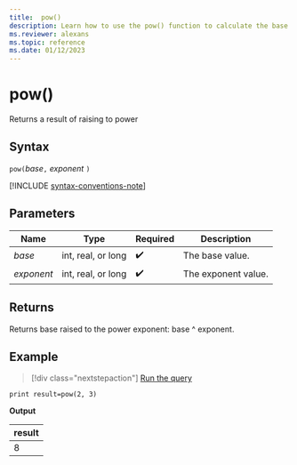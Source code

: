 ```yaml
---
title:  pow()
description: Learn how to use the pow() function to calculate the base raised to the power of the exponent.
ms.reviewer: alexans
ms.topic: reference
ms.date: 01/12/2023
---
```

# pow()

Returns a result of raising to power

## Syntax

`pow(`*base*`,` *exponent* `)`

[!INCLUDE [syntax-conventions-note](../../includes/syntax-conventions-note.md)]

## Parameters

| Name | Type | Required | Description |
|--|--|--|--|
| *base*| int, real, or long |  :heavy_check_mark: | The base value.|
| *exponent*| int, real, or long |  :heavy_check_mark: | The exponent value.|

## Returns

Returns base raised to the power exponent: base ^ exponent.

## Example

> [!div class="nextstepaction"]
> <a href="https://dataexplorer.azure.com/clusters/help/databases/Samples?query=H4sIAAAAAAAAAysoyswrUShKLS7NKbEtyC/XMNJRMNYEAGG04SkWAAAA" target="_blank">Run the query</a>

```kusto
print result=pow(2, 3)
```

**Output**

|result|
|--|
|8|

